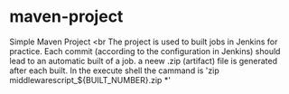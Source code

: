 # maven-project

Simple Maven Project
<br
The project is used to built jobs in Jenkins for practice. Each commit (according to the configuration in Jenkins) should lead to an automatic built of a job.
a neew .zip (artifact) file is generated after each built.
In the execute shell the cammand is 'zip middlewarescript_${BUILT_NUMBER}.zip *'
